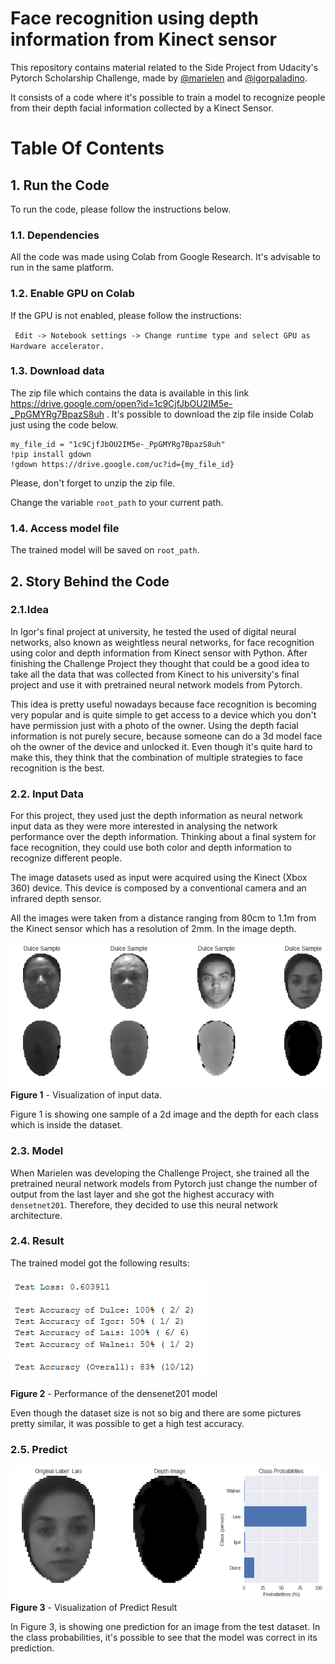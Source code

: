 # Face recognition using depth information from Kinect sensor

This repository contains material related to the Side Project from Udacity's Pytorch Scholarship Challenge,
 made by [@marielen](https://github.com/marielen) and [@igorpaladino](https://github.com/igorpaladino). 

It consists of a code where it's possible to train a model to recognize people from their depth facial information collected by a Kinect Sensor.

# Table Of Contents

## 1. Run the Code

To run the code, please follow the instructions below.

### 1.1. Dependencies

All the code was made using Colab from Google Research. It's advisable to run in the same platform.

### 1.2. Enable GPU on Colab

If the GPU is not enabled, please follow the instructions:

` Edit -> Notebook settings -> Change runtime type and select GPU as Hardware accelerator.`

### 1.3. Download data

The zip file which contains the data is available in this link https://drive.google.com/open?id=1c9CjfJbOU2IM5e-_PpGMYRg7BpazS8uh .
It's possible to download the zip file inside Colab just using the code below.

```
my_file_id = "1c9CjfJbOU2IM5e-_PpGMYRg7BpazS8uh"
!pip install gdown
!gdown https://drive.google.com/uc?id={my_file_id}
```

Please, don't forget to unzip the zip file.

Change the variable `root_path` to your current path.

### 1.4. Access model file

The trained model will be saved on `root_path`.

## 2. Story Behind the Code

### 2.1.Idea

In Igor's final project at university, he tested the used of digital neural networks, also known as weightless neural networks,
for face recognition using color and depth information from Kinect sensor with Python. After finishing the Challenge Project they thought
that could be a good idea to take all the data that was collected from Kinect to his university's final project and use it with pretrained
neural network models from Pytorch.

This idea is pretty useful nowadays because face recognition is becoming very popular and is quite simple to get access to a
device which you don't have permission just with a photo of the owner. Using the depth facial information is not purely secure,
because someone can do a 3d model face oh the owner of the device and unlocked it. Even though it's quite hard to make this, they think that
the combination of multiple strategies to face recognition is the best.

### 2.2. Input Data

For this project, they used just the depth information as neural network input data as they were more interested in analysing
the network performance over the depth information.
Thinking about a final system for face recognition, they could use both color and depth information to recognize
different people.

The image datasets used as input were acquired using the Kinect (Xbox 360) device.
This device is composed by a conventional camera and an infrared depth sensor.

All the images were taken from a distance ranging from 80cm to 1.1m from the Kinect sensor which has a resolution of 2mm. In the image depth.

![](images/samples.png)
**Figure 1** - Visualization of input data.

Figure 1 is showing one sample of a 2d image and the depth for each class which is inside the dataset.

### 2.3. Model

When Marielen was developing the Challenge Project, she trained all the pretrained neural network models from Pytorch just change the number
of output from the last layer and she got the highest accuracy with `densetnet201`. Therefore, they decided to use this neural
network architecture.

### 2.4. Result
The trained model got the following results:

![](images/performance.png)

**Figure 2** - Performance of the densenet201 model

Even though the dataset size is not so big and there are some pictures pretty similar, it was possible to get a high test accuracy.

### 2.5. Predict

![](images/output.png)
**Figure 3** - Visualization of Predict Result

In Figure 3, is showing one prediction for an image from the test dataset. In the class probabilities, it's possible to see that the model was correct in its prediction.






